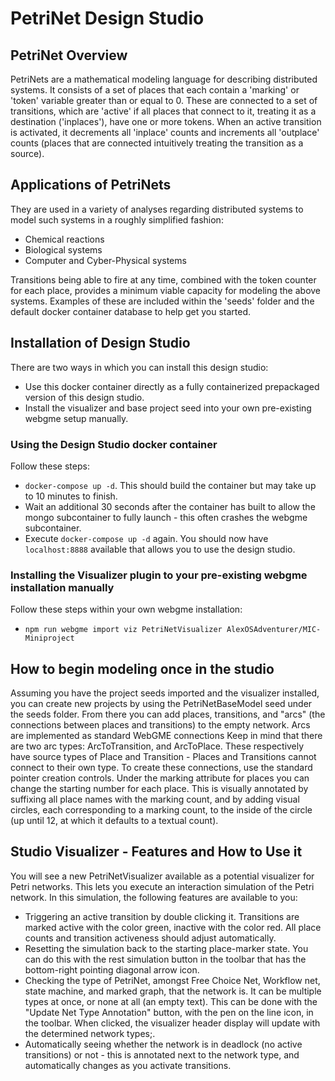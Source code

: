 # PetriNet Design Studio
## PetriNet Overview
PetriNets are a mathematical modeling language for describing distributed systems.
It consists of a set of places that each contain a 'marking' or 'token' variable greater than or equal to 0.
These are connected to a set of transitions, which are 'active' if all places that connect to it, treating it as a destination ('inplaces'), have one or more tokens.
When an active transition is activated, it decrements all 'inplace' counts and increments all 'outplace' counts (places that are connected intuitively treating the transition as a source).
## Applications of PetriNets
They are used in a variety of analyses regarding distributed systems to model such systems in a roughly simplified fashion:
- Chemical reactions
- Biological systems
- Computer and Cyber-Physical systems

Transitions being able to fire at any time, combined with the token counter for each place, provides a minimum viable capacity for modeling the above systems.
Examples of these are included within the 'seeds' folder and the default docker container database to help get you started.
## Installation of Design Studio
There are two ways in which you can install this design studio:
- Use this docker container directly as a fully containerized prepackaged version of this design studio.
- Install the visualizer and base project seed into your own pre-existing webgme setup manually.

### Using the Design Studio docker container
Follow these steps:
- `docker-compose up -d`. This should build the container but may take up to 10 minutes to finish.
- Wait an additional 30 seconds after the container has built to allow the mongo subcontainer to fully launch - this often crashes the webgme subcontainer.
- Execute `docker-compose up -d` again. You should now have `localhost:8888` available that allows you to use the design studio.

### Installing the Visualizer plugin to your pre-existing webgme installation manually
Follow these steps within your own webgme installation:
- `npm run webgme import viz PetriNetVisualizer AlexOSAdventurer/MIC-Miniproject`

## How to begin modeling once in the studio
Assuming you have the project seeds imported and the visualizer installed, you can create new projects by using the PetriNetBaseModel seed under the seeds folder.
From there you can add places, transitions, and "arcs" (the connections between places and transitions) to the empty network. Arcs are implemented as standard WebGME connections
Keep in mind that there are two arc types: ArcToTransition, and ArcToPlace. These respectively have source types of Place and Transition - Places and Transitions cannot connect to their own type. To create these connections, use the standard pointer creation controls.
Under the marking attribute for places you can change the starting number for each place. This is visually annotated by suffixing all place names with the marking count, and by adding visual circles, each corresponding to a marking count, to the inside of the circle (up until 12, at which it defaults to a textual count).

## Studio Visualizer - Features and How to Use it
You will see a new PetriNetVisualizer available as a potential visualizer for Petri networks. This lets you execute an interaction simulation of the Petri network.
In this simulation, the following features are available to you:
- Triggering an active transition by double clicking it. Transitions are marked active with the color green, inactive with the color red. All place counts and transition activeness should adjust automatically.
- Resetting the simulation back to the starting place-marker state. You can do this with the rest simulation button in the toolbar that has the bottom-right pointing diagonal arrow icon.
- Checking the type of PetriNet, amongst Free Choice Net, Workflow net, state machine, and marked graph, that the network is. It can be multiple types at once, or none at all (an empty text). This can be done with the "Update Net Type Annotation" button, with the pen on the line icon, in the toolbar. When clicked, the visualizer header display will update with the determined network types;.
- Automatically seeing whether the network is in deadlock (no active transitions) or not - this is annotated next to the network type, and automatically changes as you activate transitions.

